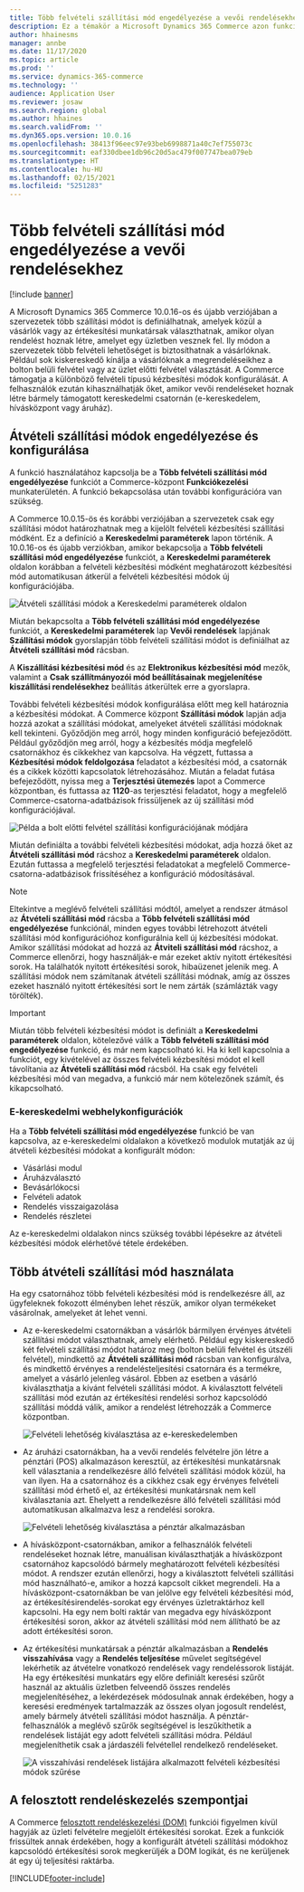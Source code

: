 ```yaml
---
title: Több felvételi szállítási mód engedélyezése a vevői rendelésekhez
description: Ez a témakör a Microsoft Dynamics 365 Commerce azon funkcióit ismerteti, amelyek lehetővé teszik vevői rendelések létrehozását az üzletben való felvételhez.
author: hhainesms
manager: annbe
ms.date: 11/17/2020
ms.topic: article
ms.prod: ''
ms.service: dynamics-365-commerce
ms.technology: ''
audience: Application User
ms.reviewer: josaw
ms.search.region: global
ms.author: hhaines
ms.search.validFrom: ''
ms.dyn365.ops.version: 10.0.16
ms.openlocfilehash: 38413f96eec97e93beb6998871a40c7ef755073c
ms.sourcegitcommit: eaf330dbee1db96c20d5ac479f007747bea079eb
ms.translationtype: HT
ms.contentlocale: hu-HU
ms.lasthandoff: 02/15/2021
ms.locfileid: "5251283"
---
```

# <a name="enable-multiple-pickup-delivery-modes-for-customer-orders"></a>Több felvételi szállítási mód engedélyezése a vevői rendelésekhez

[!include [banner](includes/banner.md)]


A Microsoft Dynamics 365 Commerce 10.0.16-os és újabb verziójában a szervezetek több szállítási módot is definiálhatnak, amelyek közül a vásárlók vagy az értékesítési munkatársak választhatnak, amikor olyan rendelést hoznak létre, amelyet egy üzletben vesznek fel. Ily módon a szervezetek több felvételi lehetőséget is biztosíthatnak a vásárlóknak. Például sok kiskereskedő kínálja a vásárlóknak a megrendeléseikhez a bolton belüli felvétel vagy az üzlet előtti felvétel választását. A Commerce támogatja a különböző felvételi típusú kézbesítési módok konfigurálását. A felhasználók ezután kihasználhatják őket, amikor vevői rendeléseket hoznak létre bármely támogatott kereskedelmi csatornán (e-kereskedelem, hívásközpont vagy áruház).

## <a name="enable-and-configure-pickup-delivery-modes"></a>Átvételi szállítási módok engedélyezése és konfigurálása

A funkció használatához kapcsolja be a **Több felvételi szállítási mód engedélyezése** funkciót a Commerce-központ **Funkciókezelési** munkaterületén. A funkció bekapcsolása után további konfigurációra van szükség.

A Commerce 10.0.15-ös és korábbi verziójában a szervezetek csak egy szállítási módot határozhatnak meg a kijelölt felvételi kézbesítési szállítási módként. Ez a definíció a **Kereskedelmi paraméterek** lapon történik. A 10.0.16-os és újabb verziókban, amikor bekapcsolja a **Több felvételi szállítási mód engedélyezése** funkciót, a **Kereskedelmi paraméterek** oldalon korábban a felvételi kézbesítési módként meghatározott kézbesítési mód automatikusan átkerül a felvételi kézbesítési módok új konfigurációjába.

![Átvételi szállítási módok a Kereskedelmi paraméterek oldalon](media/multiplepickupparameter.png)

Miután bekapcsolta a **Több felvételi szállítási mód engedélyezése** funkciót, a **Kereskedelmi paraméterek** lap **Vevői rendelések** lapjának **Szállítási módok** gyorslapján több felvételi szállítási módot is definiálhat az **Átvételi szállítási mód** rácsban.

A **Kiszállítási kézbesítési mód** és az **Elektronikus kézbesítési mód** mezők, valamint a **Csak szállítmányozói mód beállításainak megjelenítése kiszállítási rendelésekhez** beállítás átkerültek erre a gyorslapra.

További felvételi kézbesítési módok konfigurálása előtt meg kell határoznia a kézbesítési módokat. A Commerce központ **Szállítási módok** lapján adja hozzá azokat a szállítási módokat, amelyeket átvételi szállítási módoknak kell tekinteni. Győződjön meg arról, hogy minden konfiguráció befejeződött. Például győződjön meg arról, hogy a kézbesítés módja megfelelő csatornákhoz és cikkekhez van kapcsolva. Ha végzett, futtassa a **Kézbesítési módok feldolgozása** feladatot a kézbesítési mód, a csatornák és a cikkek közötti kapcsolatok létrehozásához. Miután a feladat futása befejeződött, nyissa meg a **Terjesztési ütemezés** lapot a Commerce központban, és futtassa az **1120**-as terjesztési feladatot, hogy a megfelelő Commerce-csatorna-adatbázisok frissüljenek az új szállítási mód konfigurációjával.

![Példa a bolt előtti felvétel szállítási konfigurációjának módjára](media/pickupmodes.png)

Miután definiálta a további felvételi kézbesítési módokat, adja hozzá őket az **Átvételi szállítási mód** rácshoz a **Kereskedelmi paraméterek** oldalon. Ezután futtassa a megfelelő terjesztési feladatokat a megfelelő Commerce-csatorna-adatbázisok frissítéséhez a konfiguráció módosításával.

> [!NOTE]
> Eltekintve a meglévő felvételi szállítási módtól, amelyet a rendszer átmásol az **Átvételi szállítási mód** rácsba a **Több felvételi szállítási mód engedélyezése** funkciónál, minden egyes további létrehozott átvételi szállítási mód konfigurációhoz konfigurálnia kell új kézbesítési módokat. Amikor szállítási módokat ad hozzá az **Átviteli szállítási mód** rácshoz, a Commerce ellenőrzi, hogy használják-e már ezeket aktív nyitott értékesítési sorok. Ha találhatók nyitott értékesítési sorok, hibaüzenet jelenik meg. A szállítási módok nem számítanak átvételi szállítási módnak, amíg az összes ezeket használó nyitott értékesítési sort le nem zárták (számlázták vagy törölték).

> [!IMPORTANT]
> Miután több felvételi kézbesítési módot is definiált a **Kereskedelmi paraméterek** oldalon, kötelezővé válik a **Több felvételi szállítási mód engedélyezése** funkció, és már nem kapcsolható ki. Ha ki kell kapcsolnia a funkciót, egy kivételével az összes felvételi kézbesítési módot el kell távolítania az **Átvételi szállítási mód** rácsból. Ha csak egy felvételi kézbesítési mód van megadva, a funkció már nem kötelezőnek számít, és kikapcsolható.

### <a name="e-commerce-site-configurations"></a>E-kereskedelmi webhelykonfigurációk

Ha a **Több felvételi szállítási mód engedélyezése** funkció be van kapcsolva, az e-kereskedelmi oldalakon a következő modulok mutatják az új átvételi kézbesítési módokat a konfigurált módon:

- Vásárlási modul
- Áruházválasztó
- Bevásárlókocsi
- Felvételi adatok
- Rendelés visszaigazolása
- Rendelés részletei

Az e-kereskedelmi oldalakon nincs szükség további lépésekre az átvételi kézbesítési módok elérhetővé tétele érdekében.

## <a name="work-with-multiple-pickup-delivery-modes"></a>Több átvételi szállítási mód használata

Ha egy csatornához több felvételi kézbesítési mód is rendelkezésre áll, az ügyfeleknek fokozott élményben lehet részük, amikor olyan termékeket vásárolnak, amelyeket át lehet venni. 

- Az e-kereskedelmi csatornákban a vásárlók bármilyen érvényes átvételi szállítási módot választhatnak, amely elérhető. Például egy kiskereskedő két felvételi szállítási módot határoz meg (bolton belüli felvétel és útszéli felvétel), mindkettő az **Átvételi szállítási mód** rácsban van konfigurálva, és mindkettő érvényes a rendelésteljesítési csatornára és a termékre, amelyet a vásárló jelenleg vásárol. Ebben az esetben a vásárló kiválaszthatja a kívánt felvételi szállítási módot. A kiválasztott felvételi szállítási mód ezután az értékesítési rendelési sorhoz kapcsolódó szállítási móddá válik, amikor a rendelést létrehozzák a Commerce központban.

    ![Felvételi lehetőség kiválasztása az e-kereskedelemben](media/pickupecommerce.png)

- Az áruházi csatornákban, ha a vevői rendelés felvételre jön létre a pénztári (POS) alkalmazáson keresztül, az értékesítési munkatársnak kell választania a rendelkezésre álló felvételi szállítási módok közül, ha van ilyen. Ha a csatornához és a cikkhez csak egy érvényes felvételi szállítási mód érhető el, az értékesítési munkatársnak nem kell kiválasztania azt. Ehelyett a rendelkezésre álló felvételi szállítási mód automatikusan alkalmazva lesz a rendelési sorokra.

    ![Felvételi lehetőség kiválasztása a pénztár alkalmazásban](media/pickuppos.png)

- A hívásközpont-csatornákban, amikor a felhasználók felvételi rendeléseket hoznak létre, manuálisan kiválaszthatják a hívásközpont csatornához kapcsolódó bármely meghatározott felvételi kézbesítési módot. A rendszer ezután ellenőrzi, hogy a kiválasztott felvételi szállítási mód használható-e, amikor a hozzá kapcsolt cikket megrendeli. Ha a hívásközpont-csatornákban be van jelölve egy felvételi kézbesítési mód, az értékesítésirendelés-sorokat egy érvényes üzletraktárhoz kell kapcsolni. Ha egy nem bolti raktár van megadva egy hívásközpont értékesítési soron, akkor az átvételi szállítási mód nem állítható be az adott értékesítési soron.
- Az értékesítési munkatársak a pénztár alkalmazásban a **Rendelés visszahívása** vagy a **Rendelés teljesítése** művelet segítségével lekérhetik az átvételre vonatkozó rendelések vagy rendeléssorok listáját. Ha egy értékesítési munkatárs egy előre definiált keresési szűrőt használ az aktuális üzletben felveendő összes rendelés megjelenítéséhez, a lekérdezések módosulnak annak érdekében, hogy a keresési eredmények tartalmazzák az összes olyan jogosult rendelést, amely bármely átvételi szállítási módot használja. A pénztár-felhasználók a meglévő szűrők segítségével is leszűkíthetik a rendelések listáját egy adott felvételi szállítási módra. Például megjeleníthetik csak a járdaszéli felvétellel rendelkező rendeléseket.

    ![A visszahívási rendelések listájára alkalmazott felvételi kézbesítési módok szűrése](media/pickuprecallorder.png)

## <a name="considerations-for-distributed-order-management"></a>A felosztott rendeléskezelés szempontjai

A Commerce [felosztott rendeléskezelési (DOM)](https://docs.microsoft.com/dynamics365/commerce/dom) funkciói figyelmen kívül hagyják az üzleti felvételre megjelölt értékesítési sorokat. Ezek a funkciók frissültek annak érdekében, hogy a konfigurált átvételi szállítási módokhoz kapcsolódó értékesítési sorok megkerüljék a DOM logikát, és ne kerüljenek át egy új teljesítési raktárba.


[!INCLUDE[footer-include](../includes/footer-banner.md)]